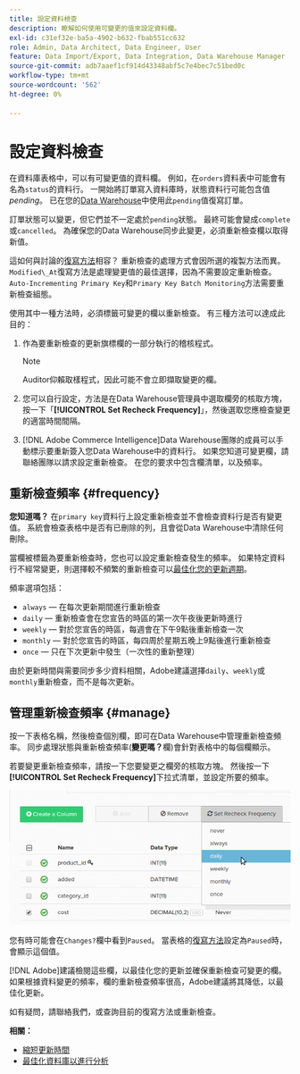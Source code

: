 ```yaml
---
title: 設定資料檢查
description: 瞭解如何使用可變更的值來設定資料欄。
exl-id: c31ef32e-ba5a-4902-b632-fbab551cc632
role: Admin, Data Architect, Data Engineer, User
feature: Data Import/Export, Data Integration, Data Warehouse Manager
source-git-commit: adb7aaef1cf914d43348abf5c7e4bec7c51bed0c
workflow-type: tm+mt
source-wordcount: '562'
ht-degree: 0%

---
```


# 設定資料檢查

在資料庫表格中，可以有可變更值的資料欄。 例如，在`orders`資料表中可能會有名為`status`的資料行。 一開始將訂單寫入資料庫時，狀態資料行可能包含值&#x200B;_pending_。 已在您的[Data Warehouse](../data-warehouse-mgr/tour-dwm.md)中使用此`pending`值復寫訂單。

訂單狀態可以變更，但它們並不一定處於`pending`狀態。 最終可能會變成`complete`或`cancelled`。 為確保您的Data Warehouse同步此變更，必須重新檢查欄以取得新值。

這如何與討論的[復寫方法](../data-warehouse-mgr/cfg-replication-methods.md)相容？ 重新檢查的處理方式會因所選的複製方法而異。 `Modified\_At`復寫方法是處理變更值的最佳選擇，因為不需要設定重新檢查。 `Auto-Incrementing Primary Key`和`Primary Key Batch Monitoring`方法需要重新檢查組態。

使用其中一種方法時，必須標籤可變更的欄以重新檢查。 有三種方法可以達成此目的：

1. 作為要重新檢查的更新旗標欄的一部分執行的稽核程式。

   >[!NOTE]
   >
   >Auditor仰賴取樣程式，因此可能不會立即擷取變更的欄。

1. 您可以自行設定，方法是在Data Warehouse管理員中選取欄旁的核取方塊，按一下「**[!UICONTROL Set Recheck Frequency]**」，然後選取您應檢查變更的適當時間間隔。

1. [!DNL Adobe Commerce Intelligence]Data Warehouse團隊的成員可以手動標示要重新簽入您Data Warehouse中的資料行。 如果您知道可變更欄，請聯絡團隊以請求設定重新檢查。 在您的要求中包含欄清單，以及頻率。

## 重新檢查頻率 {#frequency}

**您知道嗎？**
在`primary key`資料行上設定重新檢查並不會檢查資料行是否有變更值。 系統會檢查表格中是否有已刪除的列，且會從Data Warehouse中清除任何刪除。

當欄被標籤為要重新檢查時，您也可以設定重新檢查發生的頻率。 如果特定資料行不經常變更，則選擇較不頻繁的重新檢查可以[最佳化您的更新週期](../../best-practices/reduce-update-cycle-time.md)。

頻率選項包括：

* `always` — 在每次更新期間進行重新檢查
* `daily` — 重新檢查會在您宣告的時區的第一次午夜後更新時進行
* `weekly` — 對於您宣告的時區，每週會在下午9點後重新檢查一次
* `monthly` — 對於您宣告的時區，每四周於星期五晚上9點後進行重新檢查
* `once` — 只在下次更新中發生（一次性的重新整理）

由於更新時間與需要同步多少資料相關，Adobe建議選擇`daily`、`weekly`或`monthly`重新檢查，而不是每次更新。

## 管理重新檢查頻率 {#manage}

按一下表格名稱，然後檢查個別欄，即可在Data Warehouse中管理重新檢查頻率。 同步處理狀態與重新檢查頻率(**變更嗎？**&#x200B;欄)會針對表格中的每個欄顯示。

若要變更重新檢查頻率，請按一下您要變更之欄旁的核取方塊。 然後按一下&#x200B;**[!UICONTROL Set Recheck Frequency]**&#x200B;下拉式清單，並設定所要的頻率。

![](../../assets/dwm-recheck.png)

您有時可能會在`Changes?`欄中看到`Paused`。 當表格的[復寫方法](../../data-analyst/data-warehouse-mgr/cfg-data-rechecks.md)設定為`Paused`時，會顯示這個值。

[!DNL Adobe]建議檢閱這些欄，以最佳化您的更新並確保重新檢查可變更的欄。 如果根據資料變更的頻率，欄的重新檢查頻率很高，Adobe建議將其降低，以最佳化更新。

如有疑問，請聯絡我們，或查詢目前的復寫方法或重新檢查。

**相關：**

* [縮短更新時間](../../best-practices/reduce-update-cycle-time.md)
* [最佳化資料庫以進行分析](../../best-practices/opt-db-analysis.md)
